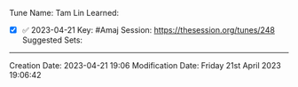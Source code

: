 Tune Name: Tam Lin
Learned: 
- [x]  ✅ 2023-04-21
Key: #Amaj
Session: https://thesession.org/tunes/248
Suggested Sets: 

---
Creation Date: 2023-04-21 19:06
Modification Date: Friday 21st April 2023 19:06:42